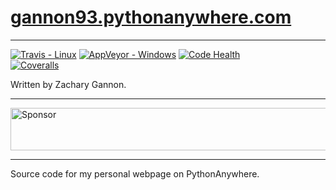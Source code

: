 [gannon93.pythonanywhere.com](https://gannon93.pythonanywhere.com)
==========================================================

---

[![Travis - Linux](https://img.shields.io/travis/gannon93/gannon93.pythonanywhere.com.svg?label=Linux%20Status)](https://travis-ci.org/gannon93/gannon93.pythonanywhere.com) [![AppVeyor - Windows](https://img.shields.io/appveyor/ci/Gannon93/gannon93-pythonanywhere-com.svg?label=Windows%20Status)](https://ci.appveyor.com/project/Gannon93/gannon93-pythonanywhere-com) [![Code Health](https://landscape.io/github/gannon93/gannon93.pythonanywhere.com/master/landscape.svg?style=flat)](https://landscape.io/github/gannon93/gannon93.pythonanywhere.com/master)  
[![Coveralls](https://img.shields.io/coveralls/gannon93/gannon93.pythonanywhere.com.svg?label=Code%20Coverage)](https://coveralls.io/github/gannon93/gannon93.pythonanywhere.com?branch=master)  

Written by Zachary Gannon.   

---

<a target='_blank' rel='nofollow' href='https://app.codesponsor.io/link/raiq3oRu2yGcVNAnbBGftY8G/gannon93/gannon93.pythonanywhere.com'>
  <img alt='Sponsor' width='888' height='68' src='https://app.codesponsor.io/embed/raiq3oRu2yGcVNAnbBGftY8G/gannon93/gannon93.pythonanywhere.com.svg' />
</a>

---

Source code for my personal webpage on PythonAnywhere.
